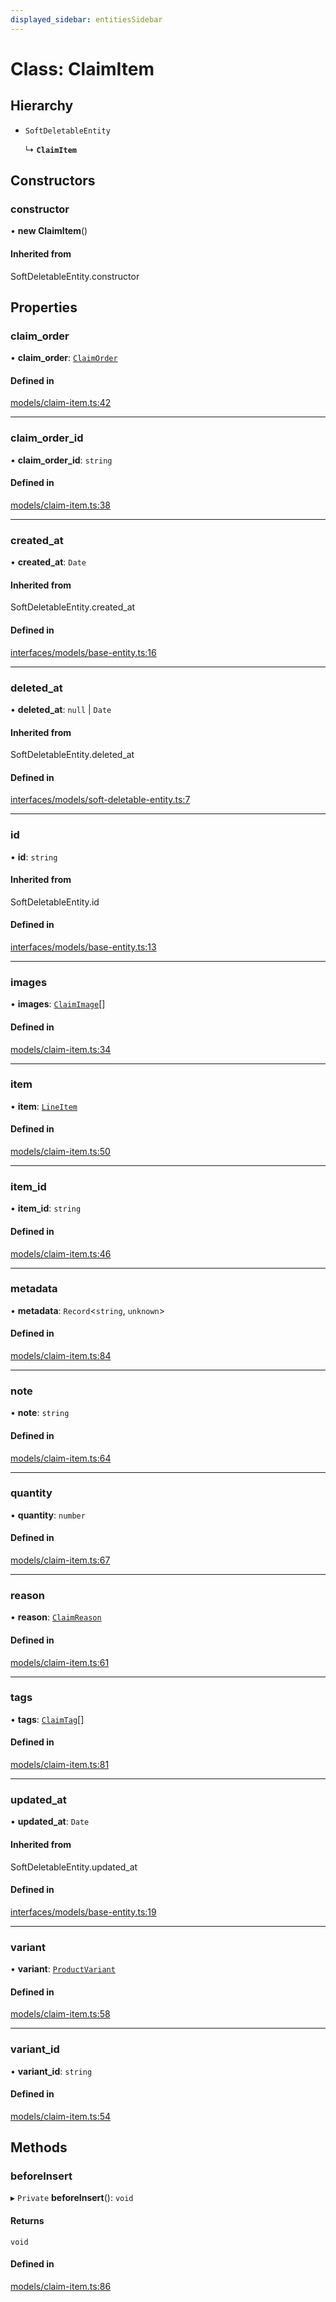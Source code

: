 ```yaml
---
displayed_sidebar: entitiesSidebar
---
```


# Class: ClaimItem

## Hierarchy

- `SoftDeletableEntity`

  ↳ **`ClaimItem`**

## Constructors

### constructor

• **new ClaimItem**()

#### Inherited from

SoftDeletableEntity.constructor

## Properties

### claim\_order

• **claim\_order**: [`ClaimOrder`](ClaimOrder.md)

#### Defined in

[models/claim-item.ts:42](https://github.com/productinfo/medusa/blob/e4e65812/packages/medusa/src/models/claim-item.ts#L42)

___

### claim\_order\_id

• **claim\_order\_id**: `string`

#### Defined in

[models/claim-item.ts:38](https://github.com/productinfo/medusa/blob/e4e65812/packages/medusa/src/models/claim-item.ts#L38)

___

### created\_at

• **created\_at**: `Date`

#### Inherited from

SoftDeletableEntity.created\_at

#### Defined in

[interfaces/models/base-entity.ts:16](https://github.com/productinfo/medusa/blob/e4e65812/packages/medusa/src/interfaces/models/base-entity.ts#L16)

___

### deleted\_at

• **deleted\_at**: ``null`` \| `Date`

#### Inherited from

SoftDeletableEntity.deleted\_at

#### Defined in

[interfaces/models/soft-deletable-entity.ts:7](https://github.com/productinfo/medusa/blob/e4e65812/packages/medusa/src/interfaces/models/soft-deletable-entity.ts#L7)

___

### id

• **id**: `string`

#### Inherited from

SoftDeletableEntity.id

#### Defined in

[interfaces/models/base-entity.ts:13](https://github.com/productinfo/medusa/blob/e4e65812/packages/medusa/src/interfaces/models/base-entity.ts#L13)

___

### images

• **images**: [`ClaimImage`](ClaimImage.md)[]

#### Defined in

[models/claim-item.ts:34](https://github.com/productinfo/medusa/blob/e4e65812/packages/medusa/src/models/claim-item.ts#L34)

___

### item

• **item**: [`LineItem`](LineItem.md)

#### Defined in

[models/claim-item.ts:50](https://github.com/productinfo/medusa/blob/e4e65812/packages/medusa/src/models/claim-item.ts#L50)

___

### item\_id

• **item\_id**: `string`

#### Defined in

[models/claim-item.ts:46](https://github.com/productinfo/medusa/blob/e4e65812/packages/medusa/src/models/claim-item.ts#L46)

___

### metadata

• **metadata**: `Record`<`string`, `unknown`\>

#### Defined in

[models/claim-item.ts:84](https://github.com/productinfo/medusa/blob/e4e65812/packages/medusa/src/models/claim-item.ts#L84)

___

### note

• **note**: `string`

#### Defined in

[models/claim-item.ts:64](https://github.com/productinfo/medusa/blob/e4e65812/packages/medusa/src/models/claim-item.ts#L64)

___

### quantity

• **quantity**: `number`

#### Defined in

[models/claim-item.ts:67](https://github.com/productinfo/medusa/blob/e4e65812/packages/medusa/src/models/claim-item.ts#L67)

___

### reason

• **reason**: [`ClaimReason`](../enums/ClaimReason.md)

#### Defined in

[models/claim-item.ts:61](https://github.com/productinfo/medusa/blob/e4e65812/packages/medusa/src/models/claim-item.ts#L61)

___

### tags

• **tags**: [`ClaimTag`](ClaimTag.md)[]

#### Defined in

[models/claim-item.ts:81](https://github.com/productinfo/medusa/blob/e4e65812/packages/medusa/src/models/claim-item.ts#L81)

___

### updated\_at

• **updated\_at**: `Date`

#### Inherited from

SoftDeletableEntity.updated\_at

#### Defined in

[interfaces/models/base-entity.ts:19](https://github.com/productinfo/medusa/blob/e4e65812/packages/medusa/src/interfaces/models/base-entity.ts#L19)

___

### variant

• **variant**: [`ProductVariant`](ProductVariant.md)

#### Defined in

[models/claim-item.ts:58](https://github.com/productinfo/medusa/blob/e4e65812/packages/medusa/src/models/claim-item.ts#L58)

___

### variant\_id

• **variant\_id**: `string`

#### Defined in

[models/claim-item.ts:54](https://github.com/productinfo/medusa/blob/e4e65812/packages/medusa/src/models/claim-item.ts#L54)

## Methods

### beforeInsert

▸ `Private` **beforeInsert**(): `void`

#### Returns

`void`

#### Defined in

[models/claim-item.ts:86](https://github.com/productinfo/medusa/blob/e4e65812/packages/medusa/src/models/claim-item.ts#L86)
